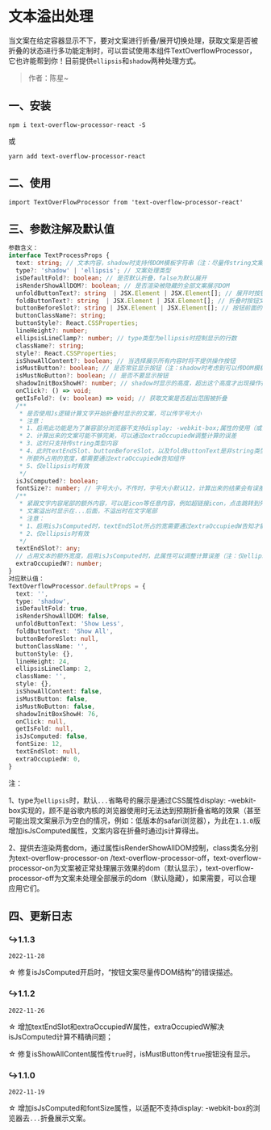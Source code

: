 # 文本溢出处理

当文案在给定容器显示不下，要对文案进行折叠/展开切换处理，获取文案是否被折叠的状态进行多功能定制时，可以尝试使用本组件TextOverflowProcessor，它也许能帮到你！目前提供`ellipsis`和`shadow`两种处理方式。

> 作者：陈星~

## 一、安装

```shell
npm i text-overflow-processor-react -S
```

或

```shell
yarn add text-overflow-processor-react
```

## 二、使用

```react
import TextOverFlowProcessor from 'text-overflow-processor-react'
```

## 三、参数注解及默认值

```typescript
参数含义：
interface TextProcessProps {
  text: string; // 文本内容，shadow时支持传DOM模板字符串（注：尽量传string文案）
  type?: 'shadow' | 'ellipsis'; // 文案处理类型
  isDefaultFold?: boolean; // 是否默认折叠，false为默认展开
  isRenderShowAllDOM?: boolean; // 是否渲染被隐藏的全部文案展示DOM
  unfoldButtonText?: string  | JSX.Element | JSX.Element[]; // 展开时按钮文案
  foldButtonText?: string  | JSX.Element | JSX.Element[]; // 折叠时按钮文案
  buttonBeforeSlot?: string | JSX.Element | JSX.Element[]; // 按钮前面的空格可以传''空去除（注：仅ellipsis时有效）
  buttonClassName?: string;
  buttonStyle?: React.CSSProperties;
  lineHeight?: number;
  ellipsisLineClamp?: number; // type类型为ellipsis时控制显示的行数
  className?: string;
  style?: React.CSSProperties;
  isShowAllContent?: boolean; // 当选择展示所有内容时将不提供操作按钮
  isMustButton?: boolean; // 是否常驻显示按钮（注：shadow时考虑到可以传DOM模板字符串，按钮将始终展示在文案的下方）
  isMustNoButton?: boolean; // 是否不要显示按钮
  shadowInitBoxShowH?: number; // shadow时显示的高度，超出这个高度才出现操作按钮
  onClick?: () => void;
  getIsFold?: (v: boolean) => void; // 获取文案是否超出范围被折叠
  /**
   * 是否使用Js逻辑计算文字开始折叠时显示的文案，可以传字号大小
   * 注意：
   * 1、启用此功能是为了兼容部分浏览器不支持display: -webkit-box;属性的使用（或出现异常）
   * 2、计算出来的文案可能不够完美，可以通过extraOccupiedW调整计算的误差
   * 3、这时只支持传string类型内容
   * 4、此时textEndSlot、buttonBeforeSlot，以及foldButtonText是非string类型（string类型除外）
   * 所额外占用的宽度，都需要通过extraOccupiedW告知组件
   * 5、仅ellipsis时有效
   */
  isJsComputed?: boolean;
  fontSize?: number; // 字号大小，不传时，字号大小默认12，计算出来的结果会有误差
  /**
   * 紧跟文字内容尾部的额外内容，可以是icon等任意内容，例如超链接icon，点击跳转到外部网站
   * 文案溢出时显示在...后面，不溢出时在文字尾部
   * 注意：
   * 1、启用isJsComputed时，textEndSlot所占的宽需要通过extraOccupiedW告知才能精确计算
   * 2、仅ellipsis时有效
   */
  textEndSlot?: any;
  // 占用文本的额外宽度，启用isJsComputed时，此属性可以调整计算误差（注：仅ellipsis时有效）
  extraOccupiedW?: number;
}
对应默认值：
TextOverflowProcessor.defaultProps = {
  text: '',
  type: 'shadow',
  isDefaultFold: true,
  isRenderShowAllDOM: false,
  unfoldButtonText: 'Show Less',
  foldButtonText: 'Show All',
  buttonBeforeSlot: null,
  buttonClassName: '',
  buttonStyle: {},
  lineHeight: 24,
  ellipsisLineClamp: 2,
  className: '',
  style: {},
  isShowAllContent: false,
  isMustButton: false,
  isMustNoButton: false,
  shadowInitBoxShowH: 76,
  onClick: null,
  getIsFold: null,
  isJsComputed: false,
  fontSize: 12,
  textEndSlot: null,
  extraOccupiedW: 0,
}
```

注：

1、type为`ellipsis`时，默认`...`省略号的展示是通过CSS属性display: -webkit-box实现的，顾不是谷歌内核的浏览器使用时无法达到预期折叠省略的效果（甚至可能出现文案展示为空白的情况，例如：低版本的safari浏览器），为此在`1.1.0`版增加isJsComputed属性，文案内容在折叠时通过js计算得出。

2、提供去渲染两套dom，通过属性isRenderShowAllDOM控制，class类名分别为text-overflow-processor-on /text-overflow-processor-off，text-overflow-processor-on为文案被正常处理展示效果的dom（默认显示），text-overflow-processor-off为文案未处理全部展示的dom（默认隐藏），如果需要，可以合理应用它们。

## 四、更新日志

### ↪1.1.3

`2022-11-28`

☆ 修复isJsComputed开启时，“按钮文案尽量传DOM结构”的错误描述。

### ↪1.1.2

`2022-11-26`

☆ 增加textEndSlot和extraOccupiedW属性，extraOccupiedW解决isJsComputed计算不精确问题；

☆ 修复isShowAllContent属性传`true`时，isMustButton传`true`按钮没有显示。

### ↪1.1.0

`2022-11-19`

☆ 增加isJsComputed和fontSize属性，以适配不支持display: -webkit-box的浏览器去`...`折叠展示文案。
